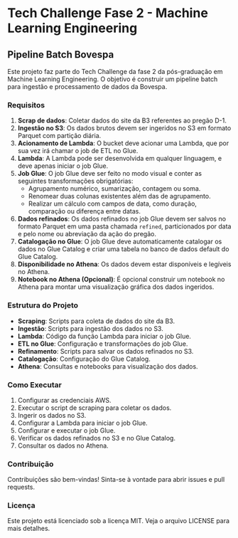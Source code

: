 # Tech Challenge Fase 2 - Machine Learning Engineering

## Pipeline Batch Bovespa

Este projeto faz parte do Tech Challenge da fase 2 da pós-graduação em Machine Learning Engineering. O objetivo é construir um pipeline batch para ingestão e processamento de dados da Bovespa.

### Requisitos

1. **Scrap de dados**: Coletar dados do site da B3 referentes ao pregão D-1.
2. **Ingestão no S3**: Os dados brutos devem ser ingeridos no S3 em formato Parquet com partição diária.
3. **Acionamento de Lambda**: O bucket deve acionar uma Lambda, que por sua vez irá chamar o job de ETL no Glue.
4. **Lambda**: A Lambda pode ser desenvolvida em qualquer linguagem, e deve apenas iniciar o job Glue.
5. **Job Glue**: O job Glue deve ser feito no modo visual e conter as seguintes transformações obrigatórias:
    - Agrupamento numérico, sumarização, contagem ou soma.
    - Renomear duas colunas existentes além das de agrupamento.
    - Realizar um cálculo com campos de data, como duração, comparação ou diferença entre datas.
6. **Dados refinados**: Os dados refinados no job Glue devem ser salvos no formato Parquet em uma pasta chamada `refined`, particionados por data e pelo nome ou abreviação da ação do pregão.
7. **Catalogação no Glue**: O job Glue deve automaticamente catalogar os dados no Glue Catalog e criar uma tabela no banco de dados default do Glue Catalog.
8. **Disponibilidade no Athena**: Os dados devem estar disponíveis e legíveis no Athena.
9. **Notebook no Athena (Opcional)**: É opcional construir um notebook no Athena para montar uma visualização gráfica dos dados ingeridos.

### Estrutura do Projeto

- **Scraping**: Scripts para coleta de dados do site da B3.
- **Ingestão**: Scripts para ingestão dos dados no S3.
- **Lambda**: Código da função Lambda para iniciar o job Glue.
- **ETL no Glue**: Configuração e transformações do job Glue.
- **Refinamento**: Scripts para salvar os dados refinados no S3.
- **Catalogação**: Configuração do Glue Catalog.
- **Athena**: Consultas e notebooks para visualização dos dados.

### Como Executar

1. Configurar as credenciais AWS.
2. Executar o script de scraping para coletar os dados.
3. Ingerir os dados no S3.
4. Configurar a Lambda para iniciar o job Glue.
5. Configurar e executar o job Glue.
6. Verificar os dados refinados no S3 e no Glue Catalog.
7. Consultar os dados no Athena.

### Contribuição

Contribuições são bem-vindas! Sinta-se à vontade para abrir issues e pull requests.

### Licença

Este projeto está licenciado sob a licença MIT. Veja o arquivo LICENSE para mais detalhes.
